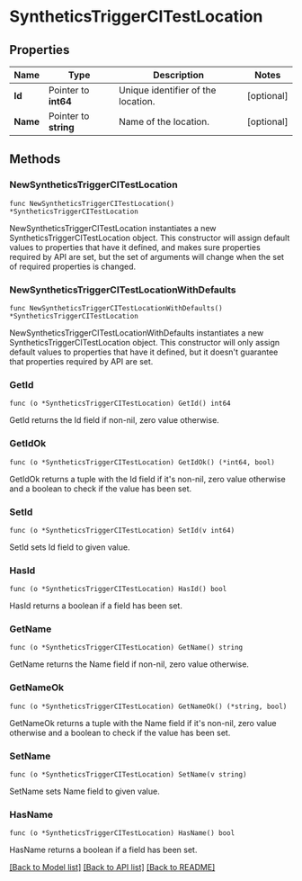 # SyntheticsTriggerCITestLocation

## Properties

| Name     | Type                  | Description                        | Notes      |
| -------- | --------------------- | ---------------------------------- | ---------- |
| **Id**   | Pointer to **int64**  | Unique identifier of the location. | [optional] |
| **Name** | Pointer to **string** | Name of the location.              | [optional] |

## Methods

### NewSyntheticsTriggerCITestLocation

`func NewSyntheticsTriggerCITestLocation() *SyntheticsTriggerCITestLocation`

NewSyntheticsTriggerCITestLocation instantiates a new SyntheticsTriggerCITestLocation object.
This constructor will assign default values to properties that have it defined,
and makes sure properties required by API are set, but the set of arguments
will change when the set of required properties is changed.

### NewSyntheticsTriggerCITestLocationWithDefaults

`func NewSyntheticsTriggerCITestLocationWithDefaults() *SyntheticsTriggerCITestLocation`

NewSyntheticsTriggerCITestLocationWithDefaults instantiates a new SyntheticsTriggerCITestLocation object.
This constructor will only assign default values to properties that have it defined,
but it doesn't guarantee that properties required by API are set.

### GetId

`func (o *SyntheticsTriggerCITestLocation) GetId() int64`

GetId returns the Id field if non-nil, zero value otherwise.

### GetIdOk

`func (o *SyntheticsTriggerCITestLocation) GetIdOk() (*int64, bool)`

GetIdOk returns a tuple with the Id field if it's non-nil, zero value otherwise
and a boolean to check if the value has been set.

### SetId

`func (o *SyntheticsTriggerCITestLocation) SetId(v int64)`

SetId sets Id field to given value.

### HasId

`func (o *SyntheticsTriggerCITestLocation) HasId() bool`

HasId returns a boolean if a field has been set.

### GetName

`func (o *SyntheticsTriggerCITestLocation) GetName() string`

GetName returns the Name field if non-nil, zero value otherwise.

### GetNameOk

`func (o *SyntheticsTriggerCITestLocation) GetNameOk() (*string, bool)`

GetNameOk returns a tuple with the Name field if it's non-nil, zero value otherwise
and a boolean to check if the value has been set.

### SetName

`func (o *SyntheticsTriggerCITestLocation) SetName(v string)`

SetName sets Name field to given value.

### HasName

`func (o *SyntheticsTriggerCITestLocation) HasName() bool`

HasName returns a boolean if a field has been set.

[[Back to Model list]](../README.md#documentation-for-models) [[Back to API list]](../README.md#documentation-for-api-endpoints) [[Back to README]](../README.md)
